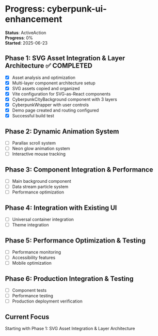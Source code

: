 # Progress: cyberpunk-ui-enhancement

**Status**: ActiveAction  
**Progress**: 0%  
**Started**: 2025-06-23

## Phase 1: SVG Asset Integration & Layer Architecture ✅ COMPLETED
- [x] Asset analysis and optimization
- [x] Multi-layer component architecture setup
- [x] SVG assets copied and organized
- [x] Vite configuration for SVG-as-React components
- [x] CyberpunkCityBackground component with 3 layers
- [x] CyberpunkWrapper with user controls
- [x] Demo page created and routing configured
- [x] Successful build test

## Phase 2: Dynamic Animation System  
- [ ] Parallax scroll system
- [ ] Neon glow animation system
- [ ] Interactive mouse tracking

## Phase 3: Component Integration & Performance
- [ ] Main background component
- [ ] Data stream particle system
- [ ] Performance optimization

## Phase 4: Integration with Existing UI
- [ ] Universal container integration
- [ ] Theme integration

## Phase 5: Performance Optimization & Testing
- [ ] Performance monitoring
- [ ] Accessibility features
- [ ] Mobile optimization

## Phase 6: Production Integration & Testing
- [ ] Component tests
- [ ] Performance testing
- [ ] Production deployment verification

## Current Focus
Starting with Phase 1: SVG Asset Integration & Layer Architecture